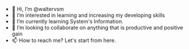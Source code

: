 - 👋 Hi, I’m @waltervsm
- 👀 I’m interested in learning and increasing my developing skills
- 🌱 I’m currently learning System's Information.
- 💞️ I’m looking to collaborate on anything that is productive and positive gain
- 📫 How to reach me? Let's start from here.

<!---
waltervsm/waltervsm is a ✨ special ✨ repository because its `README.md` (this file) appears on your GitHub profile.
You can click the Preview link to take a look at your changes.
--->
